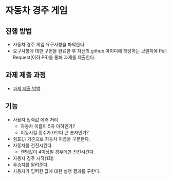 # 자동차 경주 게임
## 진행 방법
* 자동차 경주 게임 요구사항을 파악한다.
* 요구사항에 대한 구현을 완료한 후 자신의 github 아이디에 해당하는 브랜치에 Pull Request(이하 PR)를 통해 과제를 제출한다.

## 과제 제출 과정
* [과제 제출 방법](https://github.com/next-step/nextstep-docs/tree/master/precourse)

## 기능
* 사용자 입력값 에러 처리
  * 자동차 이름이 5자 이하인가?
  * 이동시킬 횟수가 0보다 큰 숫자인가?
* 쉼표(,) 기준으로 자동차 이름을 구분한다.
* 자동차를 전진시킨다.
  * 랜덤값이 4이상일 경우에만 전진시킨다.
* 자동차 경주 시작(1회)
* 우승자를 알려준다.
* 사용자가 입력한 값에 대한 실행 결과를 구한다.